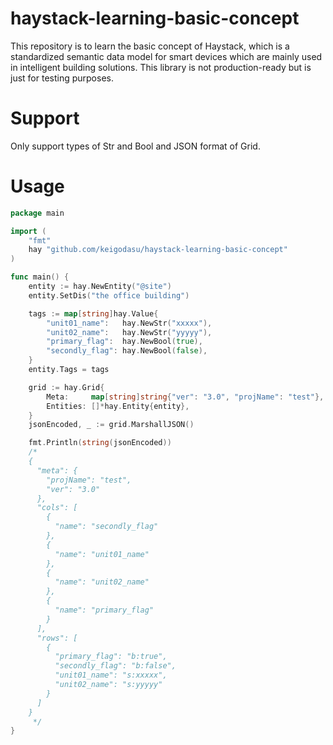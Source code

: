 # haystack-learning-basic-concept
This repository is to learn the basic concept of Haystack, which is a standardized semantic data model for smart devices which are mainly used in intelligent building solutions.
This library is not production-ready but is just for testing purposes.

# Support
Only support types of Str and Bool and JSON format of Grid.

# Usage
```go
package main

import (
	"fmt"
	hay "github.com/keigodasu/haystack-learning-basic-concept"
)

func main() {
	entity := hay.NewEntity("@site")
	entity.SetDis("the office building")

	tags := map[string]hay.Value{
		"unit01_name":   hay.NewStr("xxxxx"),
		"unit02_name":   hay.NewStr("yyyyy"),
		"primary_flag":  hay.NewBool(true),
		"secondly_flag": hay.NewBool(false),
	}
	entity.Tags = tags

	grid := hay.Grid{
		Meta:     map[string]string{"ver": "3.0", "projName": "test"},
		Entities: []*hay.Entity{entity},
	}
	jsonEncoded, _ := grid.MarshallJSON()

	fmt.Println(string(jsonEncoded))
	/*
	{
	  "meta": {
	    "projName": "test",
	    "ver": "3.0"
	  },
	  "cols": [
	    {
	      "name": "secondly_flag"
	    },
	    {
	      "name": "unit01_name"
	    },
	    {
	      "name": "unit02_name"
	    },
	    {
	      "name": "primary_flag"
	    }
	  ],
	  "rows": [
	    {
	      "primary_flag": "b:true",
	      "secondly_flag": "b:false",
	      "unit01_name": "s:xxxxx",
	      "unit02_name": "s:yyyyy"
	    }
	  ]
	}
	 */
}


```